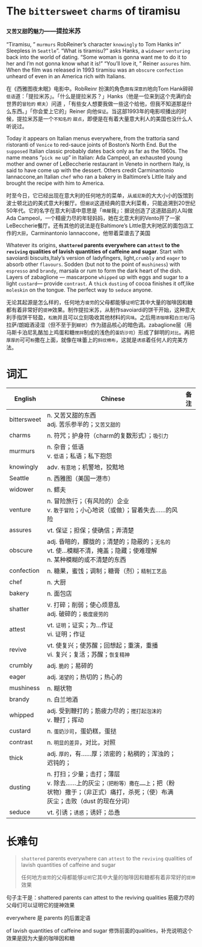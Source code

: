 # The `bittersweet` `charms` of tiramisu

### `又苦又甜`的`魅力`——提拉米苏

“Tiramisu, ” `murmurs` RobReiner’s character `knowingly` to Tom Hanks in“ Sleepless in `Seattle`”. “What is tiramisu?” asks Hanks, a `widower` `venturing` back into the world of dating. “Some woman is gonna want me to do it to her and I’m not gonna know what it is!” “You’ll love it, ” Reiner `assures` him. When the film was released in 1993 tiramisu was an `obscure` `confection` unheard of even in an America rich with Italians.

在《西雅图夜未眠》电影中。RobReinr 扮演的角色`颇有深意的`地向Tom Hank碎碎`低语`道：「提拉米苏」。「什么是提拉米苏？」Hanks（他是一位来到这个充满约会世界的`冒险的` `鳏夫`）问道 ，「有些女人想要我做一些这个给他，但我不知道那是什么东西。」「你会爱上它的」Reiner 向他`保证`。当这部1993年的电影呗播出的时候，提拉米苏是一个`不知名的` `甜点`，即便是在有着大量意大利人的美国也没什么人听说过。

Today it appears on Italian menus everywhere, from the trattoria sand ristoranti of `Venice` to red-sauce joints of Boston’s North End. But the `supposed` Italian classic probably dates back only as far as the 1960s. The name means “`pick me` up” in Italian: Ada Campeol, an exhausted young mother and owner of LeBeccherie restaurant in Veneto in northern Italy, is said to have come up with the dessert. Others credit Carminantonio Iannaccone,an Italian `chef` who ran a bakery in Baltimore’s Little Italy and brought the recipe with him to America.

时至今日，它已经出现在意大利的任何地方的菜单，从`威尼斯`的大大小小的饭馆到波士顿北边的美式意大利餐厅。但`据说`这道经典的意大利菜肴，只能追溯到20世纪50年代。它的名字在意大利语中意思是「`唤醒`我」：据说创造了这道甜品的人叫做Ada Campeol，一个精疲力尽的年轻妈妈，她在北意大利的Vento开了一家LeBeccherie餐厅。还有其他的说法是在Baltimore’s Little意大利地区的面包店工作的`大厨`，Carminantonio Iannaccone，他带着菜谱去了美国

Whatever its origins, **`shattered` parents everywhere can `attest` to the `reviving` qualities of lavish quantities of caffeine and sugar**. Start with savoiardi biscuits,Italy’s version of ladyfingers, light,`crumbly` and `eager` to absorb other `flavours`. Sodden (but not to the point of `mushiness`) with `espresso` and `brandy`, marsala or rum to form the dark heart of the dish. Layers of zabaglione — mascarpone `whipped` up with eggs and sugar to a light `custard`— provide `contrast`. A `thick` `dusting` of cocoa finishes it off,like `moleskin` on the tongue. The perfect way to `seduce` anyone.

无论其起源是怎么样的，任何地方`疲劳`的父母都能够`证明`它其中大量的咖啡因和糖都有着非常好的`提神`效果。制作提拉米苏，从制作savoiardi的饼干开始，这种意大利手指饼干轻盈，`松脆`并且可以立刻吸收其他材料的`风味`。之后用`浓咖啡`和`白兰地`/马拉萨/朗姆酒浸湿（但不至于到`糊状`）作为甜品核心的暗色调。zabaglione层（用马斯卡泊尼乳酪加上鸡蛋和糖`搅拌`制成的浅色的`蛋奶沙司`）形成了鲜明的`对比`。再把`厚厚的`可可`粉`撒在上面，就像在味蕾上的`斜纹棉布`，这就是`诱惑`着任何人的完美方法。

# 词汇

| English     | Chinese                                                      | 备注 |
| ----------- | ------------------------------------------------------------ | ---- |
| bittersweet | n. 又苦又甜的东西<br/>adj. 苦乐参半的；`又苦又甜的`          |      |
| charms      | n. 符咒；护身符（charm的复数形式）；`吸引力`                 |      |
| murmurs     | n. 杂音；低语<br/>v. `低语`；私语；私下抱怨                  |      |
| knowingly   | adv. `有意地`；机警地，狡黠地                                |      |
| Seattle     | n. 西雅图（美国一港市）                                      |      |
| widower     | n. 鳏夫                                                      |      |
| venture     | n. 冒险旅行；（有风险的）企业<br/>v. `敢于冒险`；小心地说（或做）；冒着失去……的风险 |      |
| assures     | vt. 保证；担保；使确信；弄清楚                               |      |
| obscure     | adj. 昏暗的，朦胧的；清楚的；隐蔽的；`无名的`<br/>vt. 使…模糊不清，掩盖；隐藏；使难理解<br/>n. 某种模糊的或不清楚的东西 |      |
| confection  | n. 糖果，蜜饯；调制；糖膏（剂）；`精制工艺品`                |      |
| chef        | n. 大厨                                                      |      |
| bakery      | n. 面包店                                                    |      |
| shatter     | v. 打碎；削弱；使心烦意乱<br />adj. 破碎的；`极度疲劳的`     |      |
| attest      | vt. `证明`；证实；为…作证<br/>vi. 证明；作证                 |      |
| revive      | vt. 使复兴；使苏醒；回想起；重演，重播<br/>vi. 复兴；复活；苏醒；`恢复精神` |      |
| crumbly     | adj. `脆的`；易碎的                                          |      |
| eager       | adj. `渴望的`；热切的；热心的                                |      |
| mushiness   | n. 糊状物                                                    |      |
| brandy      | n. 白兰地酒                                                  |      |
| whipped     | adj. 受到鞭打的；筋疲力尽的；`搅打起泡沫的`<br/>v. 鞭打；挥动 |      |
| custard     | n. `蛋奶沙司`，蛋奶糕，蛋挞                                  |      |
| contrast    | n. `明显的差异`，对比，对照                                  |      |
| thick       | adj. `厚的`，有……厚；浓密的；粘稠的；浑浊的；迟钝的；        |      |
| dusting     | n. 打扫；少量；击打；薄层<br/>v. 除去……上的灰尘；`（把粉等）撒在……上`；把（粉状物）撒于；（非正式）痛打，杀死；（使）布满灰尘；击败（dust 的现在分词） |      |
| seduce      | vt. 引诱；`诱惑`；诱奸；怂恿                                 |      |

# 长难句

> `shattered` parents everywhere can `attest` to the `reviving` qualities of lavish quantities of caffeine and sugar
>
> 任何地方`疲劳`的父母都能够`证明`它其中大量的咖啡因和糖都有着非常好的`提神`效果

句子主干是：shattered parents can attest to the reviving qualities 筋疲力尽的父母们可以证明它的提神效果

everywhere 是 parents 的后置定语

of lavish quantities of caffeine and sugar 修饰前面的qualities，补充说明这个效果是因为大量的咖啡因和糖

